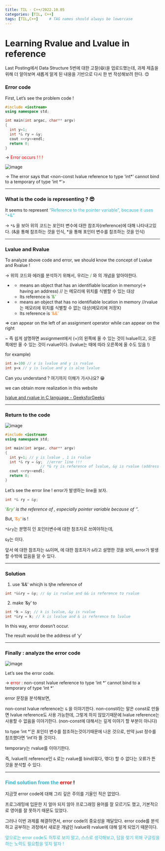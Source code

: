 ```yaml
---
title: TIL - C++/2022.10.05
categories: [TIL, C++]
tags: [TIL,C++]     # TAG names should always be lowercase
---
```


# Learning Rvalue and Lvalue in reference

Last Posting에서 Data Structure 5번에 대한 고찰(😆)을 업로드했는데,  과제 제출을 위해 더 알아보며 새롭게 알게 된 내용을 기반으로 다시 한 번 작성해보려 한다. 😊 

### Error code

First, Let’s see the problem code !

```cpp
#include <iostream>
using namespace std;

int main(int argac, char** argv)
{
  int y=1;
  int *& ry = &y;
  cout <<ry<<endl;
  return 0;
}
```

→ <font color="#FF0000"> Error occurs ! ! ! </font>

![image](https://user-images.githubusercontent.com/105411918/193863378-d6cc0408-4341-4b59-879c-606b4c12a627.png)


→ The error says that <non-const lvalue reference to type ‘int*’ cannot bind to a temporary of type ‘int *’>

---

### What is the code is representing ? 😎

It seems to represent <font color="#3DB7CC"> “Reference to the pointer variable”, because it uses “*&” </font>

→ `*&` 을 보아 위의 코드는 포인터 변수에 대한 참조자(reference)에 대해 나타내고있다. (&을 통해 참조하는 것을 인식, *을 통해 포인터 변수를 참조하는 것을 인식)

---

### Lvalue and Rvalue

To analyze above code and error, we should know the concept of Lvalue and Rvalue !

→ 위의 코드와 에러를 분석하기 위해서, 우리는 <font color="#2F9D27"> /<Lvalue/> </font>
와 <font color="#FF8224"><Rvalue> </font>의 개념을 알아야한다.

- **<font color="#2F9D27"> <Lvalue> </font>**
    - <font color="#2F9D27"> <Lvalue> </font> means an object that has an identifiable location in memory(→ having an address)  // <font color="#2F9D27"> <Lvalue> </font>는 메모리에 위치를 식별할 수 있는 대상
    - Its reference is <font color="#2F9D27">‘&’</font>
- **<font color="#FF8224"><Rvalue></font>**
    - <font color="#FF8224"><Rvalue></font> means an object that has no identifiable location in memory //rvalue는 메모리에 위치를 식별할 수 없는 대상(메모리에 저장X)
    - Its reference is <font color="#FF8224">‘&&’</font>

⇒ <font color="#2F9D27"><Lvalue></font> can appear on the left of an assignment operator while <font color="#FF8224"><Rvalue></font> can appear on the right

~ 즉 쉽게 설명하면 assignment에서 (=)의 왼쪽에 올 수 있는 것이 lvalue이고, 오른쪽에만 올 수 있는 것이 rvalue이다. (lvalue는 때에 따라 오른쪽에 올 수도 있음 !)

for example)

```cpp
int x=100 // x is lvalue and y is rvalue
int y=x // y is lvalue and y is also lvalue
```

Can you understand ? 여기까지 이해가 가시나요? 😁 

we can obtain more realization in this website

[lvalue and rvalue in C language - GeeksforGeeks](https://www.geeksforgeeks.org/lvalue-and-rvalue-in-c-language/)

---

### Return to the code

![image](https://user-images.githubusercontent.com/105411918/193864992-6f9a7dd1-2ecb-4914-8398-84ae94d146fc.png)


```cpp
#include <iostream>
using namespace std;

int main(int argac, char** argv)
{
  int y=1; // y is lvalue , 1 is rvalue
  int *& ry = &y;  //error line !!!
				// *& ry is reference of lvalue, &y is rvalue (address of y)
  cout <<ry<<endl;
  return 0;
}
```

Let’s see the error line ! error가 발생하는 line을 보자.

```cpp
int *& ry = &y;
```

<font color="#2F9D27">‘*&ry’</font> is the reference of <font color="#2F9D27"><Lvalue></font>, especially pointer variable because of ‘*’.  

But, <font color="#FF8224">‘&y’</font> is <font color="#FF8224"><Rvalue></font> !

`*&ry`는 분명히 <font color="#2F9D27"><Lvalue></font>인 포인터변수에 대한 참조자로 쓰여야하는데,

`&y`는 <font color="#FF8224"><Rvalue></font>이다.

앞서 <font color="#FF8224"><Rvalue></font>에 대한 참조자는 `&&`이며, <Lvalue>에 대한 참조자가 `&`라고 설명한 것을 보아, error가 발생할 수밖에 없음을 알 수 있다.

---

### Solution

 1. use ‘&&’ whicjh is tjhe reference of <font color="#FF8224"><Rvalue></font>

```cpp
int *&&ry = &y; // &y is rvalue and && is reference to rvalue
```

 2. make ‘&y’ to <font color="#2F9D27"><Lvalue></font>

```cpp
int *k = &y; // k is lvalue, &y is rvalue
int *&ry = k; // k is lvalue and & is reference to lvalue
```

In this way, error doesn’t occur.

The result would be the address of ‘y’

---

### Finally : analyze the error code

![image](https://user-images.githubusercontent.com/105411918/193865055-5f1e4df8-ab08-455c-9c1a-5d0fe979c3ae.png)


Let’s see the error code.

→ <font color="#FF0000"> error : </font>  non-const lvalue reference to type ‘int *’ cannot bind to a temporary of type ‘int *’

error 문장을 분석해보면,

non-const lvalue reference는 `&` 을 이야기한다. non-const라는 말은 const로 만들면 lvalue reference도 사용 가능한데, 그렇게 하지 않았기때문에 lvalue reference는 사용할 수 없음을 이야기한다. (non-const에 대해서는 깊게 이야기 할 부분이 아니다)

to type ‘int *’은 포인터 변수를 참조하는것이기때문에 나온 것으로, 만약 just 정수를 참조했다면 ‘int’라 뜰 것이다.

temporary는 rvalue를 이야기한다.

즉, lvalue의 reference인 `&` 로는 rvalue를 bind(묶다, 엮다) 할 수 없다는 오류가 뜬 것을 분석할 수 있다.

---

### <font color="#3DB7CC">Find solution from the</font> <font color="#FF0000">error</font> !

지금껏 error code에 대해 그리 깊은 주의를 기울인 적은 없었다. 

프로그래밍에 입문한 지 얼마 되지 않아 프로그래밍 용어를 잘 모르기도 했고, 기본적으로 영어를 잘 못하기 때문도 있었다. 

그러나 이번 과제를 해결하면서, error code의 중요성을 깨달았다. error code를 분석하고 공부하는 과정에서 새로운 개념인 lvalue와 rvalue에 대해 알게 되었기 때문이다.

<font color="#3DB7CC">앞으로는 error code도 허투로 보지 말고, 스스로 생각해보고, 답을 찾기 위해 구글링을 하는 노력도 필요함을 잊지 말자 !</font>
